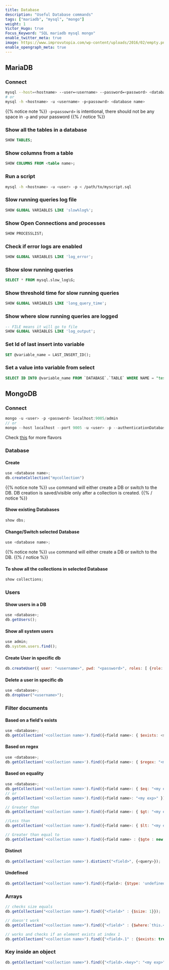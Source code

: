 ```yaml
---
title: Database
description: "Useful Database commands"
tags: ["mariadb", "mysql", "mongo"]
weight: 1
Victor_Hugo: true
Focus_Keyword: "SQL mariadb mysql mongo"
enable_twitter_meta: true
image: https://www.improvutopia.com/wp-content/uploads/2016/02/empty.png.jpeg
enable_opengraph_meta: true
---
```


## MariaDB

### Connect

```sh
mysql --host=<hostname> --user=<username> --password=<password> <database name>
# or
mysql -h <hostname> -u <username> -p<passowrd> <database name>
```

{{% notice note %}}
`-p<passowrd>` is intentional, there should not be any space in `-p` and your password
{{% / notice %}}

### Show all the tables in a database

```sql
SHOW TABLES;
```

### Show columns from a table

```sql
SHOW COLUMNS FROM <table name>;
```

### Run a script

```sh
mysql -h <hostname> -u <user> -p < /path/to/myscript.sql
```

### Slow running queries log file

```sql
SHOW GLOBAL VARIABLES LIKE 'slow%log%';
```

### Show Open Connections and processes

```sql
SHOW PROCESSLIST;
```

### Check if error logs are enabled

```sql
SHOW GLOBAL VARIABLES LIKE 'log_error';
```

### Show slow running queries

```sql
SELECT * FROM mysql.slow_log\G;
```

### Show threshold time for slow running queries

```sql
SHOW GLOBAL VARIABLES LIKE 'long_query_time';
```

### Show where slow running queries are logged

```sql
-- FILE means it will go to file
SHOW GLOBAL VARIABLES LIKE 'log_output';
```

### Set Id of last insert into variable

```sql
SET @variable_name = LAST_INSERT_ID();
```

### Set a value into variable from select

```sql
SELECT ID INTO @variable_name FROM `DATABASE`.`TABLE` WHERE NAME = "test";
```

## MongoDB

### Connect

```js
mongo -u <user> -p <password> localhost:9005/admin
// or
mongo --host localhost --port 9005 -u <user> -p --authenticationDatabase <authentication db>
```

Check [this](https://www.shellhacks.com/mongodb-remote-connection-command-line-mongo-shell/) for more flavors

### Database

#### Create

```js
use <database name>;
db.createCollection("mycollection")
```
{{% notice note %}}
`use` command will either create a DB or switch to the DB.
DB creation is saved/visible only after a collection is created.
{{% / notice %}}

#### Show existing Databases

```js
show dbs;
```

#### Change/Switch selected Database

```js
use <database name>;
```

{{% notice note %}}
`use` command will either create a DB or switch to the DB.
{{% / notice %}}

#### To show all the collections in selected Database

```js
show collections;
```

### Users

#### Show users in a DB

```js
use <database>;
db.getUsers();
```

#### Show all system users

```js
use admin;
db.system.users.find();
```

#### Create User in specific db

```js
db.createUser({ user: "<username>", pwd: "<password>", roles: [ {role: "readWrite", db: "<auth db name>"} ] });
```

#### Delete a user in specific db
```js
use <database>;
db.dropUser("<username>");
```

### Filter documents

#### Based on a field's exists 

```js
use <database>;
db.getCollection('<collection name>').find({<field name>: { $exists: <should exist> }});
```

#### Based on regex

```js
use <database>;
db.getCollection('<collection name>').find({<field name>: { $regex: "<my regex>" }});
```

#### Based on equality

```js
use <database>;
db.getCollection('<collection name>').find({<field name>: { $eq: "<my exp>" }});
// or
db.getCollection('<collection name>').find({<field name>: "<my exp>" });

// Greater than
db.getCollection('<collection name>').find({<field name>: { $gt: "<my exp>" }});

//Less than
db.getCollection('<collection name>').find({<field name>: { $lt: "<my exp>" }});

// Greater than equal to
db.getCollection('<collection name>').find({<field name> : {$gte : new Date(new Date() - 30 * 60 * 60 * 24 * 1000)}});
```

#### Distinct

```js
db.getCollection('<collection name>').distinct("<field>", {<query>});
```

#### Undefined

```js
db.getCollection("<collection name>").find({<field>: {$type: 'undefined'}});
```

### Arrays

```js
// checks size equals
db.getCollection("<collection name>").find({"<field>" : {$size: 1}});

// doesn't work
db.getCollection("<collection name>").find({"<field>" : {$where:`this.<field>.length >= 1`}});

// works and checks if an element exists at index 1
db.getCollection("<collection name>").find({"<field>.1" : {$exists: true}});
```

### Key inside an object

```js
db.getCollection("<collection name>").find({"<field>.<key>": "<my exp>"}).limit(1);
```

